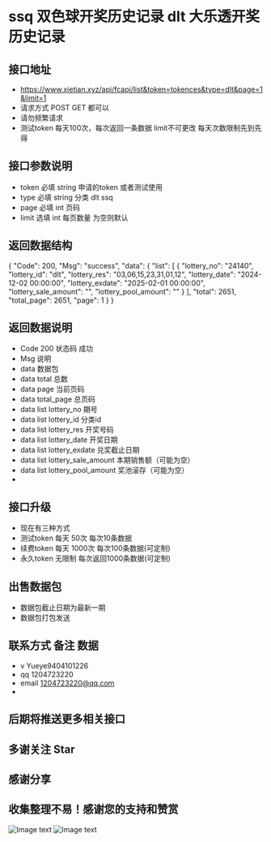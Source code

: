 ssq 双色球开奖历史记录
dlt 大乐透开奖历史记录
===============
## 接口地址
* https://www.xietian.xyz/api/fcapi/list&token=tokences&type=dlt&page=1&limit=1
* 请求方式 POST GET 都可以
* 请勿频繁请求
* 测试token 每天100次，每次返回一条数据 limit不可更改 每天次数限制先到先得

## 接口参数说明
* token 必填 string  申请的token 或者测试使用
* type  必填 string  分类 dlt  ssq
* page  必填 int     页码
* limit 选填 int     每页数量 为空则默认

## 返回数据结构
{
"Code": 200,
"Msg": "success",
"data": {
"list": [
{
"lottery_no": "24140",
"lottery_id": "dlt",
"lottery_res": "03,06,15,23,31,01,12",
"lottery_date": "2024-12-02 00:00:00",
"lottery_exdate": "2025-02-01 00:00:00",
"lottery_sale_amount": "",
"lottery_pool_amount": ""
}
],
"total": 2651,
"total_page": 2651,
"page": 1
}
}

## 返回数据说明
* Code 200 状态码 成功
* Msg 说明
* data 数据包
* data total 总数
* data page 当前页码
* data total_page 总页码
* data list lottery_no 期号
* data list lottery_id 分类id
* data list lottery_res 开奖号码
* data list lottery_date 开奖日期
* data list lottery_exdate 兑奖截止日期
* data list lottery_sale_amount 本期销售额（可能为空）
* data list lottery_pool_amount 奖池滚存（可能为空）
*

## 接口升级
* 现在有三种方式
* 测试token 每天 50次 每次10条数据
* 续费token 每天 1000次 每次100条数据(可定制)
* 永久token 无限制 每次返回1000条数据(可定制)

## 出售数据包
* 数据包截止日期为最新一期
* 数据包打包发送

## 联系方式 备注 数据
* v Yueye9404101226
* qq 1204723220
* email 1204723220@qq.com
* 

## 后期将推送更多相关接口
## 多谢关注 Star
## 感谢分享

## 收集整理不易！感谢您的支持和赞赏
![Image text](https://www.xietian.xyz/uploads/pay/www.jpg)
![Image text](https://www.xietian.xyz/uploads/pay/zzz.jpg)
